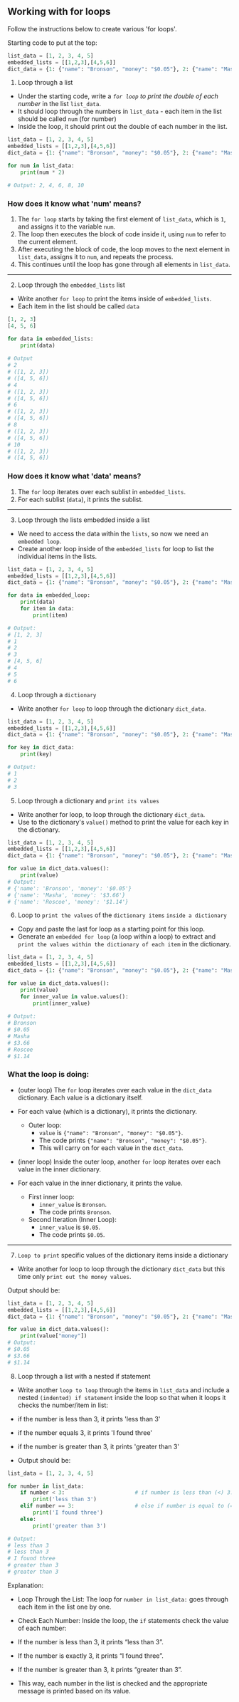 ## Working with for loops

Follow the instructions below to create various 'for loops'. 

Starting code to put at the top: 

``` python
list_data = [1, 2, 3, 4, 5] 
embedded_lists = [[1,2,3],[4,5,6]] 
dict_data = {1: {"name": "Bronson", "money": "$0.05"}, 2: {"name": "Masha", "money": "$3.66"}, 3: {"name": "Roscoe", "money": "$1.14"}} 
``` 

1. Loop through a list 
* Under the starting code, write a _`for loop` to print the double of each number_ in the list `list_data`. 
* It should loop through the numbers in `list_data` - each item in the list should be called `num` (for number) 
* Inside the loop, it should print out the double of each number in the list. 

```python
list_data = [1, 2, 3, 4, 5] 
embedded_lists = [[1,2,3],[4,5,6]] 
dict_data = {1: {"name": "Bronson", "money": "$0.05"}, 2: {"name": "Masha", "money": "$3.66"}, 3: {"name": "Roscoe", "money": "$1.14"}} 

for num in list_data:
    print(num * 2)

# Output: 2, 4, 6, 8, 10
``` 
### How does it know what 'num' means?
1. The `for loop` starts by taking the first element of `list_data`, which is `1`, and assigns it to the variable `num`. 
2. The loop then executes the block of code inside it, using `num` to refer to the current element. 
3. After executing the block of code, the loop moves to the next element in `list_data`, assigns it to `num`, and repeats the process. 
4. This continues until the loop has gone through all elements in `list_data`.

________________________________________________________________________________________________________________________________________________________

2. Loop through the `embedded_lists` list 
* Write another `for loop` to print the items inside of `embedded_lists`. 
* Each item in the list should be called `data` 


``` python
[1, 2, 3] 
[4, 5, 6] 

for data in embedded_lists:
    print(data)
    
# Output 
# 2
# ([1, 2, 3])
# ([4, 5, 6])
# 4
# ([1, 2, 3])
# ([4, 5, 6])
# 6
# ([1, 2, 3])
# ([4, 5, 6])
# 8
# ([1, 2, 3])
# ([4, 5, 6])
# 10
# ([1, 2, 3])
# ([4, 5, 6])
```
### How does it know what 'data' means?
1. The `for` loop iterates over each sublist in `embedded_lists`. 
2. For each sublist (`data`), it prints the sublist.

________________________________________________________________________________________________________________
3. Loop through the lists embedded inside a list
* We need to access the data within the `lists`, so now we need an `embedded loop`. 
* Create another loop inside of the `embedded_lists` for loop to list the individual items in the lists. 


``` python
list_data = [1, 2, 3, 4, 5] 
embedded_lists = [[1,2,3],[4,5,6]] 
dict_data = {1: {"name": "Bronson", "money": "$0.05"}, 2: {"name": "Masha", "money": "$3.66"}, 3: {"name": "Roscoe", "money": "$1.14"}} 

for data in embedded_loop:
    print(data)
    for item in data:
        print(item) 

# Output:
# [1, 2, 3] 
# 1 
# 2 
# 3 
# [4, 5, 6] 
# 4 
# 5 
# 6 
```

4. Loop through a `dictionary`
* Write another `for loop` to loop through the dictionary `dict_data`.

``` python
list_data = [1, 2, 3, 4, 5] 
embedded_lists = [[1,2,3],[4,5,6]] 
dict_data = {1: {"name": "Bronson", "money": "$0.05"}, 2: {"name": "Masha", "money": "$3.66"}, 3: {"name": "Roscoe", "money": "$1.14"}} 

for key in dict_data:
    print(key)

# Output:
# 1 
# 2 
# 3 
```
5. Loop through a dictionary and `print its values` 
* Write another for loop, to loop through the dictionary `dict_data`. 
* Use to the dictionary's `value()` method to print the value for each key in the dictionary.

``` python
list_data = [1, 2, 3, 4, 5] 
embedded_lists = [[1,2,3],[4,5,6]] 
dict_data = {1: {"name": "Bronson", "money": "$0.05"}, 2: {"name": "Masha", "money": "$3.66"}, 3: {"name": "Roscoe", "money": "$1.14"}} 

for value in dict_data.values():
    print(value)
# Output:    
# {'name': 'Bronson', 'money': '$0.05'} 
# {'name': 'Masha', 'money': '$3.66'} 
# {'name': 'Roscoe', 'money': '$1.14'} 
``` 
6. Loop to `print the values` of the `dictionary items` `inside a dictionary` 
* Copy and paste the last for loop as a starting point for this loop. 
* Generate an `embedded for loop` (a loop within a loop) to extract and `print the values within the dictionary of each item` in the dictionary. 


``` python
list_data = [1, 2, 3, 4, 5] 
embedded_lists = [[1,2,3],[4,5,6]] 
dict_data = {1: {"name": "Bronson", "money": "$0.05"}, 2: {"name": "Masha", "money": "$3.66"}, 3: {"name": "Roscoe", "money": "$1.14"}} 

for value in dict_data.values():
    print(value)
    for inner_value in value.values():
        print(inner_value)
    
# Output:
# Bronson 
# $0.05 
# Masha 
# $3.66 
# Roscoe 
# $1.14 
```
### What the loop is doing: 
* (outer loop) The `for` loop iterates over each value in the `dict_data` dictionary. Each value is a dictionary itself. 
* For each value (which is a dictionary), it prints the dictionary. 
  * Outer loop:
    * `value` is `{"name": "Bronson", "money": "$0.05"}`. 
    * The code prints `{"name": "Bronson", "money": "$0.05"}`.
    * This will carry on for each value in the `dict_data`.

* (inner loop) Inside the outer loop, another `for` loop iterates over each value in the inner dictionary. 
* For each value in the inner dictionary, it prints the value.
  * First inner loop:
    * `inner_value` is `Bronson`. 
    * The code prints `Bronson`. 
  * Second Iteration (Inner Loop):
    * `inner_value` is `$0.05`. 
    * The code prints `$0.05`. 

_____________________________________________________________________________________________________________________________

7. `Loop to print` specific values of the dictionary items inside a dictionary
* Write another for loop to loop through the dictionary `dict_data` but this time only `print out the money values`. 

Output should be:
``` python
list_data = [1, 2, 3, 4, 5] 
embedded_lists = [[1,2,3],[4,5,6]] 
dict_data = {1: {"name": "Bronson", "money": "$0.05"}, 2: {"name": "Masha", "money": "$3.66"}, 3: {"name": "Roscoe", "money": "$1.14"}} 

for value in dict_data.values():
    print(value["money"])
# Output: 
# $0.05 
# $3.66 
# $1.14 
```
8. Loop through a list with a nested if statement 
* Write another `loop to loop` through the items in `list_data` and include a nested `(indented) if statement` inside the loop so that when it loops it checks the number/item in list: 

* if the number is less than 3, it prints 'less than 3' 
* if the number equals 3, it prints 'I found three' 
* if the number is greater than 3, it prints 'greater than 3' 

* Output should be: 

``` python
list_data = [1, 2, 3, 4, 5]

for number in list_data:
    if number < 3:                      # if number is less than (<) 3.
        print('less than 3')
    elif number == 3:                   # else if number is equal to (==) 3.
        print('I found three')
    else:
        print('greater than 3')

# Output: 
# less than 3 
# less than 3 
# I found three 
# greater than 3 
# greater than 3 
``` 
Explanation:
* Loop Through the List: The loop for `number in list_data:` goes through each item in the list one by one.
* Check Each Number: Inside the loop, the `if` statements check the value of each number:
* If the number is less than 3, it prints “less than 3”.
* If the number is exactly 3, it prints “I found three”.
* If the number is greater than 3, it prints “greater than 3”.

* This way, each number in the list is checked and the appropriate message is printed based on its value. 


